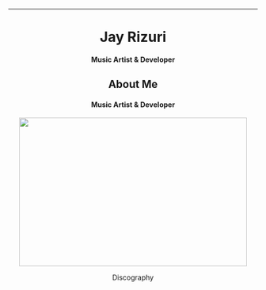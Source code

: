 
****

## <h1 align="center">Jay Rizuri</h1>

 
<h4 align="center">Music Artist & Developer</h4>

### <h2 align="center">About Me</h2>

<h4 align="center">Music Artist & Developer</h4>

<p align="center">
  <img width="460" height="300" src="https://github-readme-stats.vercel.app/api?username=JayRizuri&show_icons=true&theme=nord">
<p align="center"> Discography</p>
</p
[![In The Future](http://img.youtube.com/vi/FhdoUOkWTGc/0.jpg)](http://www.youtube.com/watch?v=FhdoUOkWTGc "In The Future")
